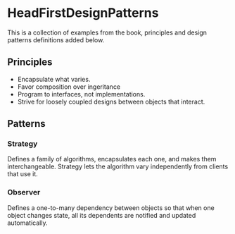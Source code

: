 # HeadFirstDesignPatterns
This is a collection of examples from the book, principles and design patterns definitions added below.

## Principles
- Encapsulate what varies.
- Favor composition over ingeritance
- Program to interfaces, not implementations.
- Strive for loosely coupled designs between objects that interact.

## Patterns

### Strategy
Defines a family of algorithms, encapsulates each one, and makes them 
interchangeable. Strategy lets the algorithm 
vary independently from clients that use it.

### Observer

Defines a one-to-many dependency between objects so that when one object changes state, 
all its dependents are notified and updated automatically.
